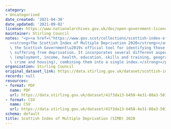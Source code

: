```yaml
---
category:
- Uncategorised
date_created: '2021-04-30'
date_updated: '2021-09-02'
license: https://www.nationalarchives.gov.uk/doc/open-government-licence/version/3/
maintainer: Stirling Council
notes: "<p><a href=\"https://www.gov.scot/collections/scottish-index-of-multiple-deprivation-2020/\"\
  ><strong>The Scottish Index of Multiple Deprivation 2020</strong></a><strong> is\
  \ the Scottish Government\u2019s official tool for identifying those places in Scotland\
  \ suffering from deprivation. It incorporates several different aspects of deprivation\
  \ (employment, income, health, education, skills and training, geographic access,\
  \ crime and housing), combining them into a single index.</strong></p>"
organization: Stirling Council
original_dataset_link: https://data.stirling.gov.uk/dataset/scottish-index-of-multiple-deprivation-simd-2020
records: null
resources:
- format: PDF
  name: PDF
  url: https://data.stirling.gov.uk/dataset/41f3da13-b458-4e31-88a3-501bc684ee61/resource/1d9627a9-c7d2-48a6-a67e-e9a66b581716/download/simd-2020-domains-methodology.pdf
- format: CSV
  name: CSV
  url: https://data.stirling.gov.uk/dataset/41f3da13-b458-4e31-88a3-501bc684ee61/resource/d59a12e4-c1c0-4413-9e50-85637318b9d8/download/20210805-simd-2020-v2.2-data-for-stirling.csv
schema: default
title: Scottish Index of Multiple Deprivation (SIMD) 2020
---
```

